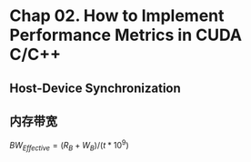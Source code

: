 # Chap 02. How to Implement Performance Metrics in CUDA C/C++

## Host-Device Synchronization


## 内存带宽


$BW_{Effective} = (R_B + W_B) / (t * 10^9)$

